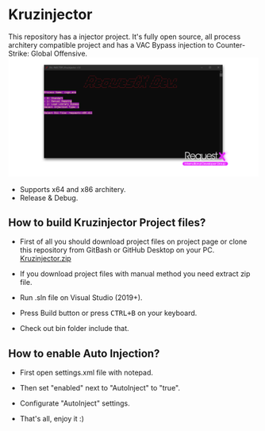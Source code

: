 # Kruzinjector
This repository has a injector project. It's fully open source, all process architery compatible project and has a VAC Bypass injection to Counter-Strike: Global Offensive.
![Image of RequestX International Developer Group on Discord](https://github.com/Kruziikrel1/Kruzinjector/blob/main/thumbnail.png)

- Supports x64 and x86 architery.
- Release & Debug.

## How to build Kruzinjector Project files?
* First of all you should download project files on project page or clone this repository from GitBash or GitHub Desktop on your PC. [Kruzinjector.zip](https://github.com/Kruziikrel1/Kruzinjector)

* If you download project files with manual method you need extract zip file.

* Run .sln file on Visual Studio (2019+).

* Press Build button or press <kbd>CTRL+B</kbd> on your keyboard.

* Check out bin folder include that.

## How to enable Auto Injection?
* First open settings.xml file with notepad.

* Then set "enabled" next to "AutoInject" to "true".

* Configurate "AutoInject" settings.

* That's all, enjoy it :)

